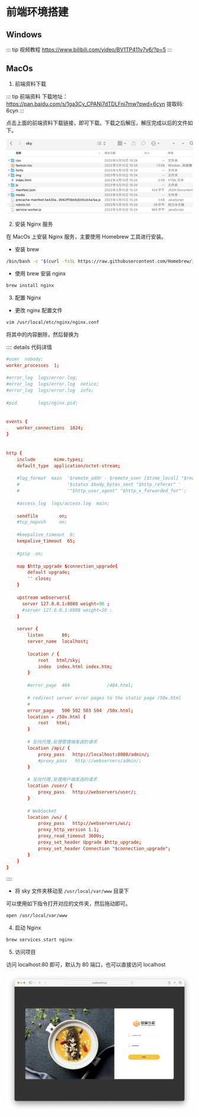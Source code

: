 # 前端环境搭建

## Windows

::: tip 视频教程
https://www.bilibili.com/video/BV1TP411v7v6/?p=5
:::

## MacOs

1. 前端资料下载

::: tip 前端资料
下载地址：https://pan.baidu.com/s/1ga3Cy_CPANj7dTDLFni7mw?pwd=6cyn
提取码: 6cyn 
:::

点击上面的前端资料下载链接，即可下载。下载之后解压，解压完成以后的文件如下。

![](../../../assets/FrontEnd-Dev-Build/2024-03-03-12-33-06.png)

2. 安装 Nginx 服务

在 MacOs 上安装 Nginx 服务，主要使用 Homebrew 工具进行安装。

- 安装 brew 

```sh
/bin/bash -c "$(curl -fsSL https://raw.githubusercontent.com/Homebrew/install/HEAD/install.sh)"
```
- 使用 brew 安装 nginx

```sh
brew install nginx
```

3. 配置 Nginx

- 更改 nginx 配置文件

```sh
vim /usr/local/etc/nginx/nginx.conf
```
将其中的内容删除，然后替换为

:::: details 代码详情
```conf
#user  nobody;
worker_processes  1;

#error_log  logs/error.log;
#error_log  logs/error.log  notice;
#error_log  logs/error.log  info;

#pid        logs/nginx.pid;


events {
    worker_connections  1024;
}


http {
    include       mime.types;
    default_type  application/octet-stream;

    #log_format  main  '$remote_addr - $remote_user [$time_local] "$request" '
    #                  '$status $body_bytes_sent "$http_referer" '
    #                  '"$http_user_agent" "$http_x_forwarded_for"';

    #access_log  logs/access.log  main;

    sendfile        on;
    #tcp_nopush     on;

    #keepalive_timeout  0;
    keepalive_timeout  65;

    #gzip  on;
	
	map $http_upgrade $connection_upgrade{
		default upgrade;
		'' close;
	}

	upstream webservers{
	  server 127.0.0.1:8080 weight=90 ;
	  #server 127.0.0.1:8088 weight=10 ;
	}

    server {
        listen       80;
        server_name  localhost;

        location / {
            root   html/sky;
            index  index.html index.htm;
        }

        #error_page  404              /404.html;

        # redirect server error pages to the static page /50x.html
        #
        error_page   500 502 503 504  /50x.html;
        location = /50x.html {
            root   html;
        }

        # 反向代理,处理管理端发送的请求
        location /api/ {
			proxy_pass   http://localhost:8080/admin/;
            #proxy_pass   http://webservers/admin/;
        }
		
		# 反向代理,处理用户端发送的请求
        location /user/ {
            proxy_pass   http://webservers/user/;
        }
		
		# WebSocket
		location /ws/ {
            proxy_pass   http://webservers/ws/;
			proxy_http_version 1.1;
			proxy_read_timeout 3600s;
			proxy_set_header Upgrade $http_upgrade;
			proxy_set_header Connection "$connection_upgrade";
        }
    }
}
```
::::

- 将 sky 文件夹移动至 `/usr/local/var/www` 目录下

可以使用如下指令打开对应的文件夹，然后拖动即可。

```sh
open /usr/local/var/www
```

4. 启动 Nginx

```sh
brew services start nginx
```

5. 访问项目

访问 localhost:80 即可，默认为 80 端口，也可以直接访问 localhost

![](../../../assets/readme/2024-03-03-11-41-05.png)